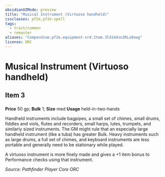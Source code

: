```yaml
---
obsidianUIMode: preview
title: "Musical Instrument (Virtuoso handheld)"
cssclasses: pf2e,pf2e-spell
tags:
  - trait/common
  - remaster
aliases: "Compendium.pf2e.equipment-srd.Item.3ld14dsn2RLu9owg"
license: ORC
---
```

# Musical Instrument (Virtuoso handheld)
## Item 3
### 


**Price** 50 gp; 
**Bulk** 1; **Size** med
**Usage** held-in-two-hands

Handheld instruments include bagpipes, a small set of chimes, small drums, fiddles and viols, flutes and recorders, small harps, lutes, trumpets, and similarly sized instruments. The GM might rule that an especially large handheld instrument (like a tuba) has greater Bulk. Heavy instruments such as large drums, a full set of chimes, and keyboard instruments are less portable and generally need to be stationary while played.

A virtuoso instrument is more finely made and gives a +1 item bonus to Performance checks using that instrument.

*Source: Pathfinder Player Core*
*ORC*